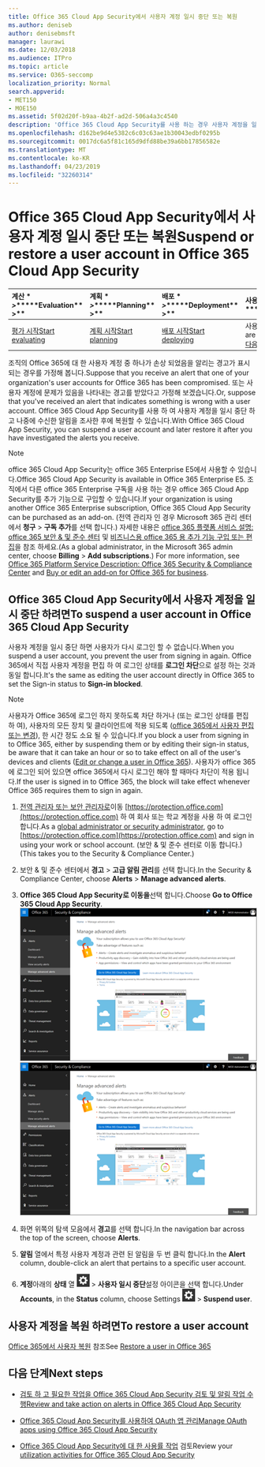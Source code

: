 ```yaml
---
title: Office 365 Cloud App Security에서 사용자 계정 일시 중단 또는 복원
ms.author: deniseb
author: denisebmsft
manager: laurawi
ms.date: 12/03/2018
ms.audience: ITPro
ms.topic: article
ms.service: O365-seccomp
localization_priority: Normal
search.appverid:
- MET150
- MOE150
ms.assetid: 5f02d20f-b9aa-4b2f-ad2d-506a4a3c4540
description: 'Office 365 Cloud App Security를 사용 하는 경우 사용자 계정을 일시 중단 하거나 대기 취소 하는 거 버 넌 스 작업을 수행할 수 있습니다. '
ms.openlocfilehash: d162be9d4e5382c6c03c63ae1b30043edbf0295b
ms.sourcegitcommit: 0017dc6a5f81c165d9dfd88be39a6bb17856582e
ms.translationtype: MT
ms.contentlocale: ko-KR
ms.lasthandoff: 04/23/2019
ms.locfileid: "32260314"
---
```

# <a name="suspend-or-restore-a-user-account-in-office-365-cloud-app-security"></a><span data-ttu-id="a1619-103">Office 365 Cloud App Security에서 사용자 계정 일시 중단 또는 복원</span><span class="sxs-lookup"><span data-stu-id="a1619-103">Suspend or restore a user account in Office 365 Cloud App Security</span></span>

|<span data-ttu-id="a1619-104">계산 \* *\>*\*</span><span class="sxs-lookup"><span data-stu-id="a1619-104">\*\*\*\*Evaluation\*\* \>\*\*</span></span>|<span data-ttu-id="a1619-105">계획 \* *\>*\*</span><span class="sxs-lookup"><span data-stu-id="a1619-105">\*\*\*\*Planning\*\* \>\*\*</span></span>|<span data-ttu-id="a1619-106">배포 \* *\>*\*</span><span class="sxs-lookup"><span data-stu-id="a1619-106">\*\*\*\*Deployment\*\* \>\*\*</span></span>|<span data-ttu-id="a1619-107">사용률 \* \* \* \*</span><span class="sxs-lookup"><span data-stu-id="a1619-107">\*\*\*\*Utilization\*\*\*\*</span></span>|
|:-----|:-----|:-----|:-----|
|[<span data-ttu-id="a1619-108">평가 시작</span><span class="sxs-lookup"><span data-stu-id="a1619-108">Start evaluating</span></span>](office-365-cas-overview.md) <br/> |[<span data-ttu-id="a1619-109">계획 시작</span><span class="sxs-lookup"><span data-stu-id="a1619-109">Start planning</span></span>](get-ready-for-office-365-cas.md) <br/> |[<span data-ttu-id="a1619-110">배포 시작</span><span class="sxs-lookup"><span data-stu-id="a1619-110">Start deploying</span></span>](turn-on-office-365-cas.md) <br/> |<span data-ttu-id="a1619-111">사용자가 여기 있어!</span><span class="sxs-lookup"><span data-stu-id="a1619-111">You are here!</span></span>  <br/> [<span data-ttu-id="a1619-112">다음 단계</span><span class="sxs-lookup"><span data-stu-id="a1619-112">Next steps</span></span>](#next-steps)<br/> |
   
<span data-ttu-id="a1619-113">조직의 Office 365에 대 한 사용자 계정 중 하나가 손상 되었음을 알리는 경고가 표시 되는 경우를 가정해 봅니다.</span><span class="sxs-lookup"><span data-stu-id="a1619-113">Suppose that you receive an alert that one of your organization's user accounts for Office 365 has been compromised.</span></span> <span data-ttu-id="a1619-114">또는 사용자 계정에 문제가 있음을 나타내는 경고를 받았다고 가정해 보겠습니다.</span><span class="sxs-lookup"><span data-stu-id="a1619-114">Or, suppose that you've received an alert that indicates something is wrong with a user account.</span></span> <span data-ttu-id="a1619-115">Office 365 Cloud App Security를 사용 하 여 사용자 계정을 일시 중단 하 고 나중에 수신한 알림을 조사한 후에 복원할 수 있습니다.</span><span class="sxs-lookup"><span data-stu-id="a1619-115">With Office 365 Cloud App Security, you can suspend a user account and later restore it after you have investigated the alerts you receive.</span></span>
  
> [!NOTE]
> <span data-ttu-id="a1619-116">office 365 Cloud App Security는 office 365 Enterprise E5에서 사용할 수 있습니다.</span><span class="sxs-lookup"><span data-stu-id="a1619-116">Office 365 Cloud App Security is available in Office 365 Enterprise E5.</span></span> <span data-ttu-id="a1619-117">조직에서 다른 office 365 Enterprise 구독을 사용 하는 경우 office 365 Cloud App Security를 추가 기능으로 구입할 수 있습니다.</span><span class="sxs-lookup"><span data-stu-id="a1619-117">If your organization is using another Office 365 Enterprise subscription, Office 365 Cloud App Security can be purchased as an add-on.</span></span> <span data-ttu-id="a1619-118">(전역 관리자 인 경우 Microsoft 365 관리 센터에서 **청구** \> **구독 추가**를 선택 합니다.) 자세한 내용은 [office 365 플랫폼 서비스 설명: office 365 보안 &amp; 및 준수 센터](https://technet.microsoft.com/en-us/library/dn933793.aspx) 및 [비즈니스용 office 365 용 추가 기능 구입 또는 편집](https://support.office.com/article/4e7b57d6-b93b-457d-aecd-0ea58bff07a6)을 참조 하세요.</span><span class="sxs-lookup"><span data-stu-id="a1619-118">(As a global administrator, in the Microsoft 365 admin center, choose **Billing** \> **Add subscriptions**.) For more information, see [Office 365 Platform Service Description: Office 365 Security &amp; Compliance Center](https://technet.microsoft.com/en-us/library/dn933793.aspx) and [Buy or edit an add-on for Office 365 for business](https://support.office.com/article/4e7b57d6-b93b-457d-aecd-0ea58bff07a6).</span></span> 
  
## <a name="to-suspend-a-user-account-in-office-365-cloud-app-security"></a><span data-ttu-id="a1619-119">Office 365 Cloud App Security에서 사용자 계정을 일시 중단 하려면</span><span class="sxs-lookup"><span data-stu-id="a1619-119">To suspend a user account in Office 365 Cloud App Security</span></span>

<span data-ttu-id="a1619-120">사용자 계정을 일시 중단 하면 사용자가 다시 로그인 할 수 없습니다.</span><span class="sxs-lookup"><span data-stu-id="a1619-120">When you suspend a user account, you prevent the user from signing in again.</span></span> <span data-ttu-id="a1619-121">Office 365에서 직접 사용자 계정을 편집 하 여 로그인 상태를 **로그인 차단**으로 설정 하는 것과 동일 합니다.</span><span class="sxs-lookup"><span data-stu-id="a1619-121">It's the same as editing the user account directly in Office 365 to set the Sign-in status to **Sign-in blocked**.</span></span>
  
> [!NOTE]
> <span data-ttu-id="a1619-122">사용자가 Office 365에 로그인 하지 못하도록 차단 하거나 (또는 로그인 상태를 편집 하 여), 사용자의 모든 장치 및 클라이언트에 적용 되도록 ([office 365에서 사용자 편집 또는 변경](https://support.office.com/article/42BB3F17-8F9D-4182-B434-5F1C8024E614#SingleUserPreview)), 한 시간 정도 소요 될 수 있습니다.</span><span class="sxs-lookup"><span data-stu-id="a1619-122">If you block a user from signing in to Office 365, either by suspending them or by editing their sign-in status, be aware that it can take an hour or so to take effect on all of the user's devices and clients ([Edit or change a user in Office 365](https://support.office.com/article/42BB3F17-8F9D-4182-B434-5F1C8024E614#SingleUserPreview)).</span></span> <span data-ttu-id="a1619-123">사용자가 office 365에 로그인 되어 있으면 office 365에서 다시 로그인 해야 할 때마다 차단이 적용 됩니다.</span><span class="sxs-lookup"><span data-stu-id="a1619-123">If the user is signed in to Office 365, the block will take effect whenever Office 365 requires them to sign in again.</span></span> 
  
1. <span data-ttu-id="a1619-124">[전역 관리자 또는 보안 관리자로](permissions-in-the-security-and-compliance-center.md)이동 [https://protection.office.com](https://protection.office.com) 하 여 회사 또는 학교 계정을 사용 하 여 로그인 합니다.</span><span class="sxs-lookup"><span data-stu-id="a1619-124">As a [global administrator or security administrator](permissions-in-the-security-and-compliance-center.md), go to [https://protection.office.com](https://protection.office.com) and sign in using your work or school account.</span></span> <span data-ttu-id="a1619-125">(보안 &amp; 및 준수 센터로 이동 합니다.)</span><span class="sxs-lookup"><span data-stu-id="a1619-125">(This takes you to the Security &amp; Compliance Center.)</span></span> 
    
2. <span data-ttu-id="a1619-126">보안 &amp; 및 준수 센터에서 **경고** \> **고급 알림 관리**를 선택 합니다.</span><span class="sxs-lookup"><span data-stu-id="a1619-126">In the Security &amp; Compliance Center, choose **Alerts** \> **Manage advanced alerts**.</span></span>
    
3. <span data-ttu-id="a1619-127">**Office 365 Cloud App Security로 이동을**선택 합니다.</span><span class="sxs-lookup"><span data-stu-id="a1619-127">Choose **Go to Office 365 Cloud App Security**.</span></span><br><span data-ttu-id="a1619-128">![보안 &amp; 및 준수 센터에서 Office 365 Cloud App Security로 이동 하려면 고급 알림 관리를 선택 합니다.](media/958632d4-03e3-4ade-8e22-d5509db6fca7.png)</span><span class="sxs-lookup"><span data-stu-id="a1619-128">![In the Security &amp; Compliance Center, choose Manage Advanced Alerts to go to Office 365 Cloud App Security](media/958632d4-03e3-4ade-8e22-d5509db6fca7.png)</span></span><br>
  
4. <span data-ttu-id="a1619-129">화면 위쪽의 탐색 모음에서 **경고**를 선택 합니다.</span><span class="sxs-lookup"><span data-stu-id="a1619-129">In the navigation bar across the top of the screen, choose **Alerts**.</span></span>
    
5. <span data-ttu-id="a1619-130">**알림** 열에서 특정 사용자 계정과 관련 된 알림을 두 번 클릭 합니다.</span><span class="sxs-lookup"><span data-stu-id="a1619-130">In the **Alert** column, double-click an alert that pertains to a specific user account.</span></span> 
    
6. <span data-ttu-id="a1619-131">**계정**아래의 **상태** 열 ![에서](media/e01b75cc-b28f-4b83-8f86-b1b13dc27ab2.png) \> **사용자 일시 중단**설정 아이콘을 선택 합니다.</span><span class="sxs-lookup"><span data-stu-id="a1619-131">Under **Accounts**, in the **Status** column, choose Settings ![settings icon](media/e01b75cc-b28f-4b83-8f86-b1b13dc27ab2.png) \> **Suspend user**.</span></span>
    
## <a name="to-restore-a-user-account"></a><span data-ttu-id="a1619-132">사용자 계정을 복원 하려면</span><span class="sxs-lookup"><span data-stu-id="a1619-132">To restore a user account</span></span>

<span data-ttu-id="a1619-133">[Office 365에서 사용자 복원](https://support.office.com/article/2c261e42-5dd1-48b0-845f-2a016d29cfc1) 참조</span><span class="sxs-lookup"><span data-stu-id="a1619-133">See [Restore a user in Office 365](https://support.office.com/article/2c261e42-5dd1-48b0-845f-2a016d29cfc1)</span></span>
  
## <a name="next-steps"></a><span data-ttu-id="a1619-134">다음 단계</span><span class="sxs-lookup"><span data-stu-id="a1619-134">Next steps</span></span>

- [<span data-ttu-id="a1619-135">검토 하 고 필요한 작업을 Office 365 Cloud App Security 검토 및 알림 작업 수행</span><span class="sxs-lookup"><span data-stu-id="a1619-135">Review and take action on alerts in Office 365 Cloud App Security</span></span>](review-office-365-cas-alerts.md)
    
- [<span data-ttu-id="a1619-136">Office 365 Cloud App Security를 사용하여 OAuth 앱 관리</span><span class="sxs-lookup"><span data-stu-id="a1619-136">Manage OAuth apps using Office 365 Cloud App Security</span></span>](manage-app-permissions-in-ocas.md)
    
- <span data-ttu-id="a1619-137">[Office 365 Cloud App Security에 대 한 사용률 작업](utilization-activities-for-ocas.md) 검토</span><span class="sxs-lookup"><span data-stu-id="a1619-137">Review your [utilization activities for Office 365 Cloud App Security](utilization-activities-for-ocas.md)</span></span>
    

